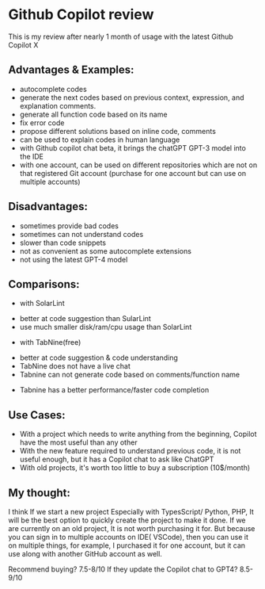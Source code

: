 # Github Copilot review

This is my review after nearly 1 month of usage with the latest Github Copilot X


## Advantages & Examples:

 - autocomplete codes
 - generate the next codes based on previous context, expression, and explanation comments.
 - generate all function code based on its name
 - fix error code
 - propose different solutions based on inline code, comments
 - can be used to explain codes in human language
 - with Github copilot chat beta, it brings the chatGPT GPT-3 model into the IDE
 - with one account, can be used on different repositories which are not on that registered Git account (purchase for one account but can use on multiple accounts)

## Disadvantages:

 - sometimes provide bad codes
 - sometimes can not understand codes
 - slower than code snippets
 - not as convenient as some autocomplete extensions
 - not using the latest GPT-4 model 


## Comparisons:

 - with SolarLint
 
  * better at code suggestion than SularLint
  * use much smaller disk/ram/cpu usage than SolarLint
  
 -  with TabNine(free)
 
  * better at code suggestion & code understanding
  * TabNine does not have a live chat
  * Tabnine can not generate code based on comments/function name
  
  + Tabnine has a better performance/faster code completion
  

## Use Cases:

  - With a project which needs to write anything from the beginning, Copilot have the most useful than any other
  - With the new feature required to understand previous code, it is not useful enough, but it has a Copilot chat to ask like ChatGPT
  - With old projects, it's worth too little to buy a subscription (10$/month)


## My thought:

  I think If we start a new project Especially with TypesScript/ Python, PHP, It will be the best option to quickly create the project to make it done.
  If we are currently on an old project, It is not worth purchasing it for.
  But because you can sign in to multiple accounts on IDE( VSCode), then you can use it on multiple things, for example, I purchased it for one account, but it can use along with another GitHub account as well.
  
  Recommend buying? 7.5-8/10
  If they update the Copilot chat to GPT4? 8.5-9/10
  


